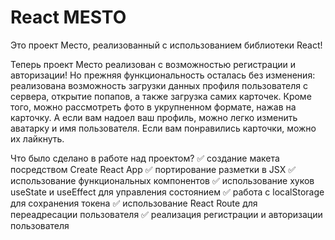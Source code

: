 # React MESTO

Это проект Место, реализованный с использованием библиотеки React!

Теперь проект Место реализован с возможностью регистрации и авторизации! 
Но прежняя функциональность осталась без изменения: реализована возможность загрузки данных профиля пользователя с сервера, открытие попапов, а также загрузка самих карточек. Кроме того, можно рассмотреть фото в укрупненном формате, нажав на карточку.
А если вам надоел ваш профиль, можно легко изменить аватарку и имя пользователя. Если вам понравились карточки, можно их лайкнуть.

Что было сделано в работе над проектом?
✅ создание макета посредством Create React App
✅ портирование разметки в JSX
✅ использование функциональных компонентов
✅ использование хуков useState и useEffect для управления состоянием
✅ работа с localStorage для сохранения токена
✅ использование React Route для переадресации пользователя
✅ реализация регистрации и авторизации пользователя 
